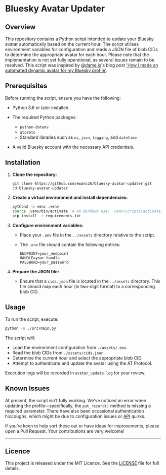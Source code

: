 # Bluesky Avatar Updater

## Overview

This repository contains a Python script intended to update your Bluesky avatar automatically based on the current hour. The script utilises environment variables for configuration and reads a JSON file of blob CIDs to determine the appropriate avatar for each hour. Please note that the implementation is not yet fully operational, as several issues remain to be resolved. This script was inspired by [@dame.is](https://bsky.app/profile/dame.is)'s blog post ['How I made an automated dynamic avatar for my Bluesky profile'](https://dame.is/blog/how-i-made-an-automated-dynamic-avatar-for-my-bluesky-profile).

## Prerequisites

Before running the script, ensure you have the following:

- Python 3.6 or later installed.

- The required Python packages:
  - `python-dotenv`
  - `atproto`
  - Standard libraries such as `os`, `json`, `logging`, and `datetime`
- A valid Bluesky account with the necessary API credentials.

## Installation

1. **Clone the repository:**

   ```bash
   git clone https://github.com/ewanc26/bluesky-avatar-updater.git
   cd bluesky-avatar-updater
   ```

2. **Create a virtual environment and install dependencies:**

   ```bash
   python3 -m venv .venv
   source .venv/bin/activate  # On Windows use: .venv\Scripts\activate
   pip install -r requirements.txt
   ```

3. **Configure environment variables:**
   - Place your `.env` file in the `../assets` directory relative to the script.
   - The `.env` file should contain the following entries:

     ```env
     ENDPOINT=your_endpoint
     HANDLE=your_handle
     PASSWORD=your_password
     ```

4. **Prepare the JSON file:**
   - Ensure that a `cids.json` file is located in the `../assets` directory. This file should map each hour (in two-digit format) to a corresponding blob CID.

## Usage

To run the script, execute:

```bash
python -u ./src/main.py
```

The script will:

- Load the environment configuration from `./assets/.env`.
- Read the blob CIDs from `./assets/cids.json`.
- Determine the current hour and select the appropriate blob CID.
- Attempt to authenticate and update the avatar using the AT Protocol.

Execution logs will be recorded in `avatar_update.log` for your review.

## Known Issues

At present, the script isn’t fully working. We’ve noticed an error when updating the profile—specifically, the `put_record()` method is missing a required parameter. There have also been occasional authentication hiccoughs, which might be due to configuration issues or [API](https://atproto.blue) quirks.

If you’re keen to help sort these out or have ideas for improvements, please open a Pull Request. Your contributions are very welcome!

---

## Licence

This project is released under the MIT Licence. See the [LICENSE](./LICENSE) file for full details.
